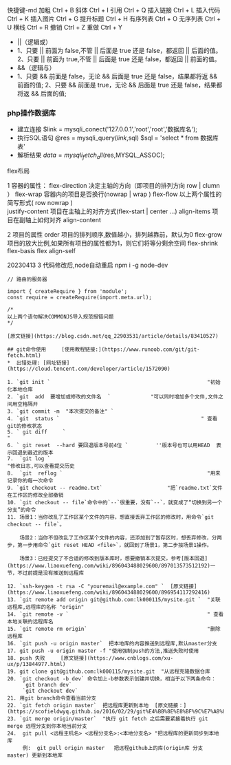 快捷键-md
加粗 Ctrl + B
斜体 Ctrl + I
引用 Ctrl + Q
插入链接 Ctrl + L
插入代码 Ctrl + K
插入图片 Ctrl + G
提升标题 Ctrl + H
有序列表 Ctrl + O
无序列表 Ctrl + U
横线 Ctrl + R
撤销 Ctrl + Z
重做 Ctrl + Y

- ||（逻辑或）
-    1、只要 || 前面为 false,不管 || 后面是 true 还是 false，都返回 || 后面的值。
     2、只要 || 前面为 true,不管 || 后面是 true 还是 false，都返回 || 前面的值。
- &&（逻辑与）
-    1、只要 && 前面是 false，无论 && 后面是 true 还是 false，结果都将返 && 前面的值;
     2、只要 && 前面是 true，无论 && 后面是 true 还是 false，结果都将返 && 后面的值;

### php操作数据库
  - 建立连接  $link = mysqli_conect('127.0.0.1','root','root','数据库名');
  - 执行SQL语句  @res = mysqli_query($link,$sql)        $sql =  'select * from 数据库表'
  - 解析结果  $data = mysqli_fetch_all($res,MYSQL_ASSOC); 

flex布局

1 容器的属性：
flex-direction      决定主轴的方向（即项目的排列方向 row | clumn ）
flex-wrap           容器内的项目是否换行(nowrap | wrap  )
flex-flow           以上两个属性的简写形式( row  nowrap     )  
justify-content     项目在主轴上的对齐方式(flex-start | center  ...)
align-items         项目在副轴上如何对齐 
align-content

2 项目的属性
order               项目的排列顺序,数值越小，排列越靠前，默认为0 
flex-grow           项目的放大比例,如果所有项目的属性都为1，则它们将等分剩余空间 
flex-shrink
flex-basis
flex
align-self          

20230413
3 代码修改后,node自动重启
    npm i -g node-dev  

```
// 路由的服务器

import { createRequire } from 'module';
const require = createRequire(import.meta.url);

/*
以上两个语句解决COMMONJS导入规范报错问题
*/

[原文链接](https://blog.csdn.net/qq_22903531/article/details/83410527)

## git命令使用     [使用教程链接:](https://www.runoob.com/git/git-fetch.html) 
*  出错处理: [网址链接](https://cloud.tencent.com/developer/article/1572090)

1. `git init `                                                   "初始化本地仓库
2. `git  add  要增加或修改的文件名  `             "可以同时增加多个文件,文件之间用空格隔开 
3. `git commit -m  "本次提交的备注" `                
4. `git  status `                                              " 查看git的修改状态   
5. ` git diff     `                                                    " 
6. ` git reset  --hard 要回退版本号前4位 `         ''版本号也可以用HEAD  表示回退到最近的版本
7.  `git log `                                                      "修改日志,可以查看提交历史
8.  `git  reflog `                                               "用来记录你的每一次命令      
9. `git checkout -- readme.txt`                     "把`readme.txt`文件在工作区的修改全部撤销
10. `git checkout -- file`命令中的`--`很重要，没有`--`，就变成了“切换到另一个分支”的命令
11. 场景1：当你改乱了工作区某个文件的内容，想直接丢弃工作区的修改时，用命令`git checkout -- file`。

    场景2：当你不但改乱了工作区某个文件的内容，还添加到了暂存区时，想丢弃修改，分两步，第一步用命令`git reset HEAD <file>`，就回到了场景1，第二步按场景1操作。

    场景3：已经提交了不合适的修改到版本库时，想要撤销本次提交，参考[版本回退](https://www.liaoxuefeng.com/wiki/896043488029600/897013573512192)一节，不过前提是没有推送到远程库
    
12. `ssh-keygen -t rsa -C "youremail@example.com" `  [原文链接](https://www.liaoxuefeng.com/wiki/896043488029600/896954117292416)
13. `git remote add origin git@github.com:lk000115/mysite.git `  "关联远程库,远程库的名称 "origin"
14. `git remote -v `                                             " 查看本地关联的远程库名  
15. `git remote rm origin`                                       "删除远程库
16. `git push -u origin master`  把本地库的内容推送到远程库,默认master分支
17. git push -u origin master -f "使用强制push的方法,推送失败时使用
18. push 失败     [原文链接](https://www.cnblogs.com/xu-ux/p/13844977.html)
19. git clone git@github.com:lk000115/mysite.git  "从远程克隆数据仓库
20. `git checkout -b dev` 命令加上-b参数表示创建并切换，相当于以下两条命令：
     `git branch dev`
     `git checkout dev`
21. 用git branch命令查看当前分支
22. `git fetch origin master`  把远程库更新到本地  [原文链接：](https://scofieldwyq.github.io/2016/02/29/git%E4%BB%8E%E8%BF%9C%E7%A8%8B%E5%BA%93%E5%90%8C%E6%AD%A5%E5%88%B0%E6%9C%AC%E5%9C%B0%E4%BB%93%E5%BA%93/)
23. `git merge origin/master`  "执行 git fetch 之后需要紧接着执行 git merge 远程分支到你本地当前分支
24.  git pull <远程主机名> <远程分支名>:<本地分支名> "把远程库的更新同步到本地库  
     例:  git pull origin master   把远程github上的库(origin库 分支master) 更新到本地库






